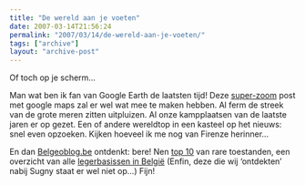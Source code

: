 ```yaml
---
title: "De wereld aan je voeten"
date: 2007-03-14T21:56:24
permalink: "2007/03/14/de-wereld-aan-je-voeten/"
tags: ["archive"]
layout: "archive-post"
---
```

Of toch op je scherm…

Man wat ben ik fan van Google Earth de laatsten tijd! Deze [super-zoom](http://blog.outer-court.com/archive/2007-03-07-n12.html "http://blog.outer-court.com/archive/2007-03-07-n12.html") post met google maps zal er wel wat mee te maken hebben. Al ferm de streek van de grote meren zitten uitpluizen. Al onze kampplaatsen van de laatste jaren er op gezet. Een of andere wereldtop in een kasteel op het nieuws: snel even opzoeken. Kijken hoeveel ik me nog van Firenze herinner…

En dan [Belgeoblog.be](http://belgeoblog.be/ "http://belgeoblog.be/") ontdenkt: bere! Nen [top 10](http://belgeoblog.be/2007/02/08/de-voortdurend-voorlopige-top-tien-van-de-buitengewone-belgische-bezienswaardigheden/ "http://belgeoblog.be/2007/02/08/de-voortdurend-voorlopige-top-tien-van-de-buitengewone-belgische-bezienswaardigheden/") van rare toestanden, een overzicht van alle [legerbasissen in België](http://belgeoblog.be/2006/11/07/alle-belgische-legerbasissen-op-google-earth/ "http://belgeoblog.be/2006/11/07/alle-belgische-legerbasissen-op-google-earth/") (Enfin, deze die wij ‘ontdekten’ nabij Sugny staat er wel niet op…) Fijn!
